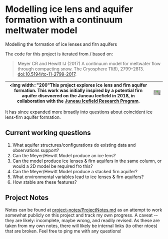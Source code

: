# Modelling ice lens and aquifer formation with a continuum meltwater model
Modelling the formation of ice lenses and firn aquifers

The code for this project is iterated from / based on:

> Meyer CR and Hewitt IJ (2017) A continuum model for meltwater flow through compacting snow. The Cryosphere 11(6), 2799–2813. [doi:10.5194/tc-11-2799-2017](https://www.the-cryosphere.net/11/2799/2017/).

| <img width="200"This project explores ice lens and firn aquifer formation. This work was initially inspired by a potential firn aquifer discvoered on the Juneau Icefield in 2018, in collaboration with the [Juneau Icefield Research Program](https://juneauicefield.org/). | <img src="https://github.com/Elizabethcase/Ice-lens-and-aquifer-modelling/blob/main/project-notes/imgs/JIRP.png" alt="map of survey on the Juneau Icefield showing the aquifer in the northwest corner" width="100"> |
|----|----|

It has since expanded more broadly into questions about coincident ice lens-firn aquifer formation.

## Current working questions

1. What aquifer structures/configurations do existing data and observations support?
2. Can the Meyer/Hewitt Model produce an ice lens?
3. Can the model produce ice lenses & firn aquifers in the same column, or would a 2D model be required fro this?
4. Can the Meyer/Hewitt Model produce a stacked firn aquifer?
5. What environmental variables lead to ice lenses & firn aquifers?
6. How stable are these features?

## Project Notes

Notes can be found at [project-notes/ProjectNotes.md](https://github.com/Elizabethcase/Ice-lens-and-aquifer-modelling/blob/main/project-notes/ProjectNotes.md) as an attempt to work somewhat publicly on this project and track my own progress. A caveat -- they are likely: incomplete, maybe wrong, and readily revised. As these are taken from my own notes, there will likely be internal links (to other ntoes) that are broken. Feel free to ping me with any questions!

